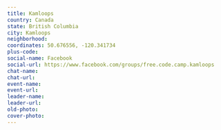 ```yaml
---
title: Kamloops
country: Canada
state: British Columbia
city: Kamloops
neighborhood: 
coordinates: 50.676556, -120.341734
plus-code:
social-name: Facebook
social-url: https://www.facebook.com/groups/free.code.camp.kamloops
chat-name:
chat-url:
event-name:
event-url:
leader-name:
leader-url:
old-photo: 
cover-photo:
---
```

